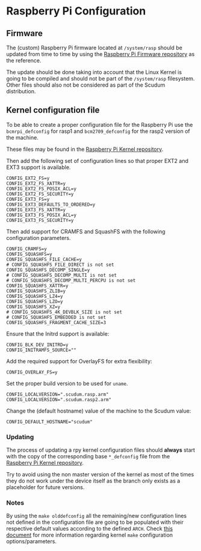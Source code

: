 # Raspberry Pi Configuration

## Firmware

The (custom) Raspberry Pi firmware located at `/system/rasp` should be updated from time to time by using the [Raspberry Pi Firmware repository](https://github.com/raspberrypi/firmware/tree/master/boot) as the reference.

The update should be done taking into account that the Linux Kernel is going to be compiled and should not be part of the `/system/rasp` filesystem. Other files should also not be considered as part of the Scudum distribution.

## Kernel configuration file

To be able to create a proper configuration file for the Raspberry Pi use the `bcmrpi_defconfig` for rasp1 and
`bcm2709_defconfig` for the rasp2 version of the machine.

These files may be found in the [Raspberry Pi Kernel repository](https://github.com/raspberrypi/linux/tree/rpi-4.14.y/arch/arm/configs).

Then add the following set of configuration lines so that proper EXT2 and EXT3 support is available.

```
CONFIG_EXT2_FS=y
CONFIG_EXT2_FS_XATTR=y
CONFIG_EXT2_FS_POSIX_ACL=y
CONFIG_EXT2_FS_SECURITY=y
CONFIG_EXT3_FS=y
CONFIG_EXT3_DEFAULTS_TO_ORDERED=y
CONFIG_EXT3_FS_XATTR=y
CONFIG_EXT3_FS_POSIX_ACL=y
CONFIG_EXT3_FS_SECURITY=y
```

Then add support for CRAMFS and SquashFS with the following configuration parameters.

```
CONFIG_CRAMFS=y
CONFIG_SQUASHFS=y
CONFIG_SQUASHFS_FILE_CACHE=y
# CONFIG_SQUASHFS_FILE_DIRECT is not set
CONFIG_SQUASHFS_DECOMP_SINGLE=y
# CONFIG_SQUASHFS_DECOMP_MULTI is not set
# CONFIG_SQUASHFS_DECOMP_MULTI_PERCPU is not set
CONFIG_SQUASHFS_XATTR=y
CONFIG_SQUASHFS_ZLIB=y
CONFIG_SQUASHFS_LZ4=y
CONFIG_SQUASHFS_LZO=y
CONFIG_SQUASHFS_XZ=y
# CONFIG_SQUASHFS_4K_DEVBLK_SIZE is not set
# CONFIG_SQUASHFS_EMBEDDED is not set
CONFIG_SQUASHFS_FRAGMENT_CACHE_SIZE=3
```

Ensure that the Initrd support is available:

```
CONFIG_BLK_DEV_INITRD=y
CONFIG_INITRAMFS_SOURCE=""
```

Add the required support for OverlayFS for extra flexibility:

```
CONFIG_OVERLAY_FS=y
```

Set the proper build version to be used for `uname`.

```
CONFIG_LOCALVERSION=".scudum.rasp.arm"
CONFIG_LOCALVERSION=".scudum.rasp2.arm"
```

Change the (default hostname) value of the machine to the Scudum value:

```
CONFIG_DEFAULT_HOSTNAME="scudum"
```

### Updating

The process of updating a rpy kernel configuration files should **always** start with the copy of the
corresponding base `*_defconfig` file from the [Raspberry Pi Kernel repository](https://github.com/raspberrypi/linux/tree/rpi-4.14.y/arch/arm/configs).

Try to avoid using the non master version of the kernel as most of the times they do not work under the
device itself as the branch only exists as a placeholder for future versions.

### Notes

By using the `make olddefconfig` all the remaining/new configuration lines not defined in the configuration
file are going to be populated with their respective default values according to the defined `ARCH`.
Check [this document](https://www.kernel.org/doc/makehelp.txt) for more information regarding kernel `make`
configuration options/parameters.
